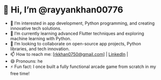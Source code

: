 # 👋 Hi, I’m @rayyankhan00776

- 👀 I’m interested in app development, Python programming, and creating innovative tech solutions.
- 🌱 I’m currently learning advanced Flutter techniques and exploring machine learning with Python.
- 💞️ I’m looking to collaborate on open-source app projects, Python libraries, and tech innovation.
- 📫 How to reach me: [rkkhan0750@gmail.com] | [LinkedIn](https://www.linkedin.com/in/muhammad-rayyan-5645b1317/) | 
- 😄 Pronouns: he
- ⚡ Fun fact: I once built a fully functional arcade game from scratch in my free time!

<!---
rayyankhan00776/rayyankhan00776 is a ✨ special ✨ repository because its `README.md` (this file) appears on your GitHub profile.
You can click the Preview link to take a look at your changes.
--->
